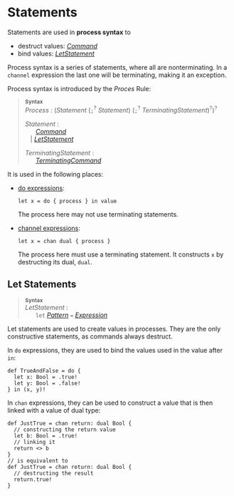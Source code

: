 # Statements

Statements are used in **process syntax** to
- destruct values: [_Command_]
- bind values: [_LetStatement_]

Process syntax is a series of statements, where all are nonterminating. In a `channel` expression the last one will be terminating, making it an exception.

Process syntax is introduced by the _Proces_ Rule:

> **<sup>Syntax</sup>**\
> _Process_ : (_Statement_ (`;`<sup>?</sup> _Statement_) (`;`<sup>?</sup> _TerminatingStatement_)<sup>?</sup>)<sup>?</sup>
>
> _Statement_ :\
> &nbsp;&nbsp; &nbsp;&nbsp; [_Command_] \
> &nbsp;&nbsp; | [_LetStatement_]
>
> _TerminatingStatement_ :\
> &nbsp;&nbsp; &nbsp;&nbsp; [_TerminatingCommand_]

It is used in the following places:
- [do expressions](./expressions.md#do-expressions):
  ```par
  let x = do { process } in value
  ```
  The process here may not use terminating statements.

- [channel expressions](expressions.md#channel-expressions):
  ```par
  let x = chan dual { process }
  ```
  The process here must use a terminating statement. It constructs `x` by destructing its dual, `dual`.



## Let Statements

> **<sup>Syntax</sup>**\
> _LetStatement_ :\
> &nbsp;&nbsp; &nbsp;&nbsp; `let` [_Pattern_] `=` [_Expression_]

Let statements are used to create values in processes. They are the only constructive statements, as commands always destruct.

In `do` expressions, they are used to bind the values used in the value after `in`:
```par
def TrueAndFalse = do {
  let x: Bool = .true!
  let y: Bool = .false!
} in (x, y)!
```

In `chan` expressions, they can be used to construct a value that is then linked with a value of dual type:
```par
def JustTrue = chan return: dual Bool {
  // constructing the return value
  let b: Bool = .true!
  // linking it
  return <> b
}
// is equivalent to
def JustTrue = chan return: dual Bool {
  // destructing the result
  return.true!
}
```

[_Command_]: ./statements/commands.md
[_LetStatement_]: #let-statements
[_Pattern_]: patterns.md
[_Expression_]: expressions.md
[_TerminatingCommand_]: ./statements/commands.md
[_Type_]: types.md